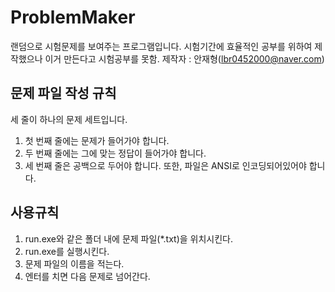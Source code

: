 ﻿# ProblemMaker
랜덤으로 시험문제를 보여주는 프로그램입니다. 시험기간에 효율적인 공부를 위하여 제작했으나 이거 만든다고 시험공부를 못함.
제작자 : 안재형(lbr0452000@naver.com)

## 문제 파일 작성 규칙
세 줄이 하나의 문제 세트입니다.
1. 첫 번째 줄에는 문제가 들어가야 합니다.
2. 두 번째 줄에는 그에 맞는 정답이 들어가야 합니다.
3. 세 번째 줄은 공백으로 두어야 합니다.
또한, 파일은 ANSI로 인코딩되어있어야 합니다.

## 사용규칙
1. run.exe와 같은 폴더 내에 문제 파일(*.txt)을 위치시킨다.
2. run.exe를 실행시킨다.
3. 문제 파일의 이름을 적는다.
4. 엔터를 치면 다음 문제로 넘어간다.
